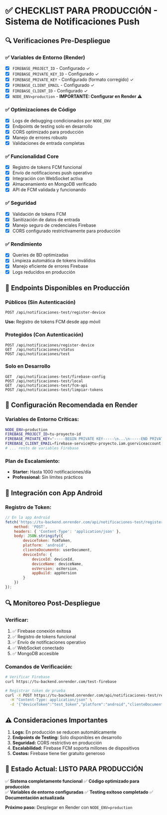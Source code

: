 # ✅ CHECKLIST PARA PRODUCCIÓN - Sistema de Notificaciones Push

## 🔍 **Verificaciones Pre-Despliegue**

### ✅ **Variables de Entorno (Render)**
- [x] `FIREBASE_PROJECT_ID` - Configurado ✓
- [x] `FIREBASE_PRIVATE_KEY_ID` - Configurado ✓  
- [x] `FIREBASE_PRIVATE_KEY` - Configurado (formato corregido) ✓
- [x] `FIREBASE_CLIENT_EMAIL` - Configurado ✓
- [x] `FIREBASE_CLIENT_ID` - Configurado ✓
- [x] `NODE_ENV=production` - **IMPORTANTE: Configurar en Render** ⚠️

### ✅ **Optimizaciones de Código**
- [x] Logs de debugging condicionados por `NODE_ENV`
- [x] Endpoints de testing solo en desarrollo
- [x] CORS optimizado para producción
- [x] Manejo de errores robusto
- [x] Validaciones de entrada completas

### ✅ **Funcionalidad Core**
- [x] Registro de tokens FCM funcional
- [x] Envío de notificaciones push operativo
- [x] Integración con WebSocket activa
- [x] Almacenamiento en MongoDB verificado
- [x] API de FCM validada y funcionando

### ✅ **Seguridad**
- [x] Validación de tokens FCM
- [x] Sanitización de datos de entrada
- [x] Manejo seguro de credenciales Firebase
- [x] CORS configurado restrictivamente para producción

### ✅ **Rendimiento**
- [x] Queries de BD optimizadas
- [x] Limpieza automática de tokens inválidos
- [x] Manejo eficiente de errores Firebase
- [x] Logs reducidos en producción

## 🚀 **Endpoints Disponibles en Producción**

### **Públicos (Sin Autenticación)**
```
POST /api/notificaciones-test/register-device
```
**Uso:** Registro de tokens FCM desde app móvil

### **Protegidos (Con Autenticación)**
```
POST /api/notificaciones/register-device
GET  /api/notificaciones/status
POST /api/notificaciones/test
```

### **Solo en Desarrollo**
```
GET  /api/notificaciones-test/firebase-config
POST /api/notificaciones-test/local
GET  /api/notificaciones-test/fcm-api
POST /api/notificaciones-test/limpiar-tokens
```

## 🔧 **Configuración Recomendada en Render**

### **Variables de Entorno Críticas:**
```bash
NODE_ENV=production
FIREBASE_PROJECT_ID=tu-proyecto-id
FIREBASE_PRIVATE_KEY="-----BEGIN PRIVATE KEY-----\n...\n-----END PRIVATE KEY-----\n"
FIREBASE_CLIENT_EMAIL=firebase-service@tu-proyecto.iam.gserviceaccount.com
# ... resto de variables Firebase
```

### **Plan de Escalamiento:**
- **Starter:** Hasta 1000 notificaciones/día
- **Professional:** Sin límites prácticos

## 📱 **Integración con App Android**

### **Registro de Token:**
```javascript
// En la app Android
fetch('https://tu-backend.onrender.com/api/notificaciones-test/register-device', {
    method: 'POST',
    headers: { 'Content-Type': 'application/json' },
    body: JSON.stringify({
        deviceToken: fcmToken,
        platform: 'android',
        clienteDocumento: userDocument,
        deviceInfo: {
            deviceId: deviceId,
            deviceName: deviceName,
            osVersion: osVersion,
            appBuild: appVersion
        }
    })
});
```

## 🔍 **Monitoreo Post-Despliegue**

### **Verificar:**
1. ✅ Firebase conexión exitosa
2. ✅ Registro de tokens funcional
3. ✅ Envío de notificaciones operativo
4. ✅ WebSocket conectado
5. ✅ MongoDB accesible

### **Comandos de Verificación:**
```bash
# Verificar Firebase
curl https://tu-backend.onrender.com/test-firebase

# Registrar token de prueba
curl -X POST https://tu-backend.onrender.com/api/notificaciones-test/register-device \
  -H "Content-Type: application/json" \
  -d '{"deviceToken":"test_token","platform":"android","clienteDocumento":"123456789"}'
```

## ⚠️ **Consideraciones Importantes**

1. **Logs:** En producción se reducen automáticamente
2. **Endpoints de Testing:** Solo disponibles en desarrollo
3. **Seguridad:** CORS restrictivo en producción
4. **Escalabilidad:** Firebase FCM soporta millones de dispositivos
5. **Costos:** Firebase tiene tier gratuito generoso

## 🎯 **Estado Actual: LISTO PARA PRODUCCIÓN**

✅ **Sistema completamente funcional**
✅ **Código optimizado para producción**  
✅ **Variables de entorno configuradas**
✅ **Testing exitoso completado**
✅ **Documentación actualizada**

**Próximo paso:** Desplegar en Render con `NODE_ENV=production`
